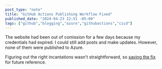 ```yaml
---
post_type: "note" 
title: "GitHub Actions Publishing Workflow Fixed"
published_date: "2024-04-23 22:51 -05:00"
tags: ["github","blogging","azure","githubactions","cicd"]
---
```


The website had been out of comission for a few days because my credentials had expired. I could still add posts and make updates. However, none of them were published to Azure. 

Figuring out the right incantations wasn't straightforward, so [saving the fix](/resources/wiki/github-actions-azure/) for future reference. 
